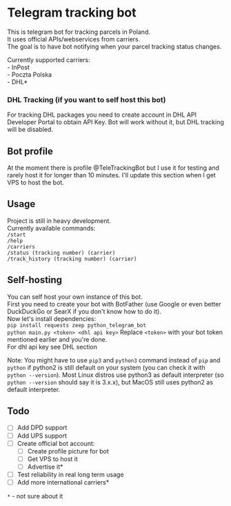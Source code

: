 # Telegram tracking bot
This is telegram bot for tracking parcels in Poland.  
It uses official APIs/webservices from carriers.  
The goal is to have bot notifying when your parcel tracking status changes.  
  
Currently supported carriers:  
    - InPost  
    - Poczta Polska  
    - DHL*

### DHL Tracking (if you want to self host this bot)
For tracking DHL packages you need to create account in DHL API Developer Portal to obtain API Key.
Bot will work without it, but DHL tracking will be disabled.

## Bot profile
At the moment there is profile @TeleTrackingBot but I use it for testing and rarely host it for longer than 
10 minutes. I'll update this section when I get VPS to host the bot.

## Usage
Project is still in heavy development.  
Currently available commands:  
```/start```  
```/help```  
```/carriers```  
```/status (tracking number) (carrier)```  
```/track_history (tracking number) (carrier)```  

## Self-hosting
You can self host your own instance of this bot.  
First you need to create your bot with BotFather (use Google or even better DuckDuckGo or SearX if you don't know how to do it).    
Now let's install dependencies:  
```pip install requests zeep python_telegram_bot```  
```python main.py <token> <dhl api key>``` 
Replace ```<token>``` with your bot token mentioned earlier and you're done.  
For dhl api key see DHL section

Note: You might have to use ```pip3``` and ```python3``` command instead of ```pip``` and ```python``` if python2 is still
default on your system (you can check it with ```python --version```). Most Linux distros
use python3 as default interpreter (so ```python --version``` should say it is 3.x.x), but MacOS
still uses python2 as default interpreter.    


## Todo
- [ ] Add DPD support  
- [ ] Add UPS support  
- [ ] Create official bot account:  
    - [ ] Create profile picture for bot  
    - [ ] Get VPS to host it  
    - [ ] Advertise it*  
- [ ] Test reliability in real long term usage  
- [ ] Add more international carriers*  

```*``` - not sure about it
